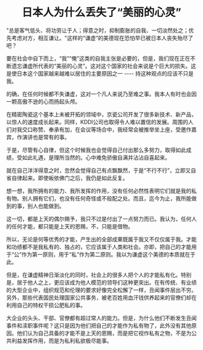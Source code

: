 <h1 align=center>日本人为什么丢失了“美丽的心灵”</h1>

"总是客气低头、将功劳让于人；得意之时，抑制膨胀的自我、一切淡然处之；优先考虑对方，相互谦让。"这样的“谦虚”的美德现在恐怕早已被日本人丧失殆尽了吧？

要在社会中自下而上，“我”“俺”这类的自我主张是必要的，但是，我们现在正在不断遗忘谦虚所代表的“美丽的心灵”。这对这个国家的社会来说是个巨大的损失。这是使日本这个国家越来越难以居住的主要原因之一 ---- 持这种观点的应该不只是我。

的确，在任何时候都不失谦虚，这对一个凡人来说乃至难之事。我本人有时也会因一颗高傲不逊的心而扬起头颅。

在精密陶瓷这个基本上未被开拓的领域中，京瓷公司开发了很多新技术、新产品，以惊人的速度成长起来。同样，KDDI公司也取得令人难以置信的发展。周围的人们对我交口称赞、奉承有加，在会议等场合中，我经常会被推举坐上座，受邀作嘉宾，作演讲也是常有的事。

于是，尽管有心自律，但这个时候我也会觉得自己付出那么多努力，取得如此成绩，受如此礼遇，是理所当然的。心中难免骄傲自满并沾沾自喜起来。

就在自己洋洋得意之时，忽然会觉得自己有点飘飘然，于是“不行不行”，立即又自省自律起来。即使皈依佛门之后，我仍是如此反复。

想一想，我所拥有的能力、我所发挥的作用，没有任何必然性表明它们就是我的私有物。别人拥有它们，也没有任何奇怪或不般配之处。而且，迄今为止，我所能做到的事，别人也能做到。

这一切，都是上天的偶尔赐予，我只不过是付出了一点努力而已。我认为，任何人的任何才能，都只能是上天的恩赐，不，只能是借物。

所以，无论是何等优秀的才能，产生出的全部成果既属于我又不仅仅属于我。才能和功绩都不是我私有的、独占的，它应该属于人类和社会。亦即，把自己的才能用于“公”作为第一原则，用于“私”作为第二原则。我以为谦虚这个美德的本质就在于此。

但是，在谦虚精神日渐淡化的同时，社会上的很多人把个人的才能私有化。特别是，居于他人之上，更应该成为他人模范的领导们这种更突出。在有传统、有业绩的大型企业中，组织规范和伦理的要求好像完全松懈了一样，丑闻事件层出不穷。另外，那些代表国民处理国家公共事务，被老百姓用血汗钱供养起来的官僚们却在利用自己的特权干损公肥私的事。

大企业的头头、干部、官僚都有超过常人的能力。但是，为什么他们不断发生丑闻事件和渎职事件呢？这只是因为他们把自己的才能作为私有物了，此外没有其他原因。他们认为自己具备的才能不是上天的恩赐，而是把它视作私有之物，不是为公共利益发挥作用，而是为私利私欲极尽能事。


